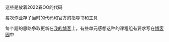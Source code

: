 这些是放着2022春OO的代码

每次作业存了当时的代码和官方的指导书和工具

每个题的思路争取更新在[我的博客](https://logiclee0902.github.io/)上，有些单元感想这种的课程组有要求写在[博客园](https://www.cnblogs.com/LogicLee/)中
